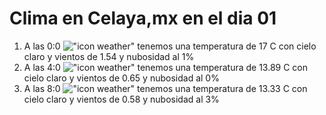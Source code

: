 # Clima en Celaya,mx en el dia 01

1. A las 0:0 !["icon weather"](http://openweathermap.org/img/w/01n.png) tenemos una temperatura de 17 C con cielo claro y  vientos de 1.54 y nubosidad al 1%
1. A las 4:0 !["icon weather"](http://openweathermap.org/img/w/01n.png) tenemos una temperatura de 13.89 C con cielo claro y  vientos de 0.65 y nubosidad al 0%
1. A las 8:0 !["icon weather"](http://openweathermap.org/img/w/01d.png) tenemos una temperatura de 13.33 C con cielo claro y  vientos de 0.58 y nubosidad al 3%

